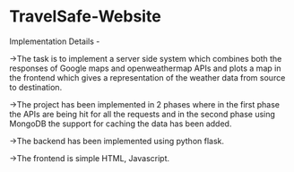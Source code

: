 # TravelSafe-Website
Implementation Details -

->The task is to implement a server side system which combines both the responses of Google maps and openweathermap APIs and plots a map in the frontend which gives a representation of the weather data from source to destination.

->The project has been implemented in 2 phases where in the first phase the APIs are being hit for all the requests and in the second phase using MongoDB the support for caching the data has been added.

->The backend has been implemented using python flask.

->The frontend is simple HTML, Javascript.
